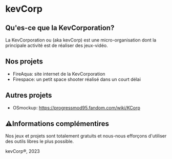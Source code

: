 # kevCorp

## Qu'es-ce que la KevCorporation?

La KevCorporation ou (aka kevCorp) est une micro-organisation dont la principale activité est de réaliser des jeux-vidéo. 

## Nos projets

- FireAqua: site internet de la KevCorporation
- Firespace: un petit space shooter réalisé dans un court délai

## Autres projets 

- OSmockup: https://progressmod95.fandom.com/wiki/KCorp

## ⚠️Informations complémentires

Nos jeux et projets sont totalement gratuits et nous-nous efforçons d'utiliser des outils libres le plus possible.

kevCorp®, 2023
